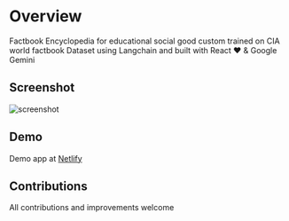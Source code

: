 # Overview

Factbook Encyclopedia for educational social good custom trained on CIA world factbook Dataset using Langchain and built with React ❤️ & Google Gemini

## Screenshot

![screenshot](https://cdn-langchain.netlify.app/factbook.png)

## Demo

Demo app at [Netlify](https://factbookreact.netlify.app/)

## Contributions

All contributions and improvements welcome

